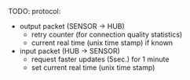 

TODO: protocol:
 * output packet (SENSOR -> HUB)
   * retry counter (for connection quality statistics)
   * current real time (unix time stamp) if known
 * input packet (HUB -> SENSOR)
   * request faster updates (5sec.) for 1 minute
   * set current real time (unix time stamp)
